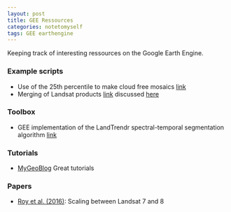 ```yaml
---
layout: post
title: GEE Ressources
categories: notetomyself
tags: GEE earthengine
---
```


Keeping track of interesting ressources on the Google Earth Engine.

### Example scripts

- Use of the 25th percentile to make cloud free mosaics [link](https://code.earthengine.google.com/643c86f713c64dea1d921358b8da0530) 
- Merging of Landsat products [link](https://code.earthengine.google.com/62e1d22b56a11404dbfdbf49d6179f91) discussed [here](https://groups.google.com/forum/#!searchin/google-earth-engine-developers/landsat$20ndvi$20composite|sort:date/google-earth-engine-developers/0kCd3AVkPtM/vFmImVyABAAJ)


### Toolbox
- GEE implementation of the LandTrendr spectral-temporal segmentation algorithm [link](https://github.com/eMapR/LT-GEE)

### Tutorials
- [MyGeoBlog](https://mygeoblog.com) Great tutorials

### Papers
- [Roy et al. (2016)](https://www-sciencedirect-com.ezlibproxy1.ntu.edu.sg/science/article/pii/S0034425715302455): Scaling between Landsat 7 and 8